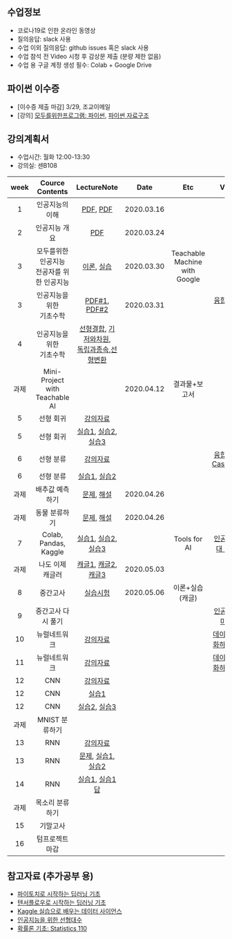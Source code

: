 

## 수업정보
- 코로나19로 인한 온라인 동영상 
- 질의응답: slack 사용
- 수업 이외 질의응답: github issues 혹은 slack 사용
- 수업 참석 전 Video 시청 후 감상문 제출 (분량 제한 없음)
- 수업 용 구글 계정 생성 필수: Colab + Google Drive

## 파이썬 이수증 
- [이수증 제출 마감] 3/29, 조교이메일
- [강의] [모두를위한프로그램: 파이썬](https://www.edwith.org/pythonforeverybody), [파이썬 자료구조](https://www.edwith.org/python-data/)


 


## 강의계획서
- 수업시간: 월화 12:00-13:30
- 강의실: 센B108

| week | Cource Contents | LectureNote | Date |  Etc | Video | 
|:---:|:---:|:---:|:---:|:---:|:---:| 
| 1 | 인공지능의 이해 | [PDF](https://github.com/sejongresearch/2020.Spring.AI/blob/master/LectureNote/%E1%84%8B%E1%85%B5%E1%86%AB%E1%84%80%E1%85%A9%E1%86%BC%E1%84%8C%E1%85%B5%E1%84%82%E1%85%B3%E1%86%BC_%E1%84%8B%E1%85%A9%E1%84%85%E1%85%B5%E1%84%8B%E1%85%A6%E1%86%AB%E1%84%90%E1%85%A6%E1%84%8B%E1%85%B5%E1%84%89%E1%85%A7%E1%86%AB.pdf), [PDF](https://github.com/sejongresearch/2020.Spring.AI/blob/master/LectureNote/%E1%84%8B%E1%85%B5%E1%86%AB%E1%84%80%E1%85%A9%E1%86%BC%E1%84%8C%E1%85%B5%E1%84%82%E1%85%B3%E1%86%BC_%E1%84%8B%E1%85%B5%E1%86%AB%E1%84%80%E1%85%A9%E1%86%BC%E1%84%8C%E1%85%B5%E1%84%82%E1%85%B3%E1%86%BC%E1%84%8B%E1%85%B4%E1%84%8B%E1%85%B5%E1%84%92%E1%85%A2.pdf) | 2020.03.16 |  |  |
| 2 | 인공지능 개요 | [PDF](https://github.com/sejongresearch/2020.Spring.AI/blob/master/LectureNote/2%E1%84%8C%E1%85%AE%E1%84%8E%E1%85%A1-%E1%84%8B%E1%85%B5%E1%86%AB%E1%84%80%E1%85%A9%E1%86%BC%E1%84%8C%E1%85%B5%E1%84%82%E1%85%B3%E1%86%BC%E1%84%80%E1%85%A2%E1%84%8B%E1%85%AD.pdf) | 2020.03.24 |  |  |
| 3 | 모두를위한 인공지능 <br> 전공자를 위한 인공지능 | [이론](https://github.com/sejongresearch/2020.Spring.AI/blob/master/LectureNote/%E1%84%8B%E1%85%B5%E1%86%AB%E1%84%80%E1%85%A9%E1%86%BC%E1%84%8C%E1%85%B5%E1%84%82%E1%85%B3%E1%86%BC_3%E1%84%8C%E1%85%AE%E1%84%8E%E1%85%A1_TM.pdf), [실습](https://commons.sejong.ac.kr/em/5e80d7036dcd8) | 2020.03.30 | Teachable Machine <br> with Google |  |
| 3 | 인공지능을 위한 <br> 기초수학 | [PDF#1](https://github.com/sejongresearch/2020.Spring.AI/blob/master/LectureNote/%E1%84%89%E1%85%A5%E1%86%AB%E1%84%92%E1%85%A7%E1%86%BC%E1%84%87%E1%85%A1%E1%86%BC%E1%84%8C%E1%85%A5%E1%86%BC%E1%84%89%E1%85%B5%E1%86%A8%E1%84%80%E1%85%AA%20%E1%84%89%E1%85%A5%E1%86%AB%E1%84%92%E1%85%A7%E1%86%BC%E1%84%89%E1%85%B5%E1%84%89%E1%85%B3%E1%84%90%E1%85%A6%E1%86%B7.pdf), [PDF#2](https://github.com/sejongresearch/2020.Spring.AI/blob/master/LectureNote/%E1%84%89%E1%85%A5%E1%86%AB%E1%84%92%E1%85%A7%E1%86%BC%20%E1%84%80%E1%85%A7%E1%86%AF%E1%84%92%E1%85%A1%E1%86%B8.pdf) | 2020.03.31 | | [융합형인재란](https://youtu.be/srp8defXNNI) | 
| 4 | 인공지능을 위한 <br> 기초수학 | [선형결합](https://github.com/sejongresearch/2020.Spring.AI/blob/master/LectureNote/%E1%84%89%E1%85%A5%E1%86%AB%E1%84%92%E1%85%A7%E1%86%BC%20%E1%84%80%E1%85%A7%E1%86%AF%E1%84%92%E1%85%A1%E1%86%B8.pdf), [기저와차원](https://github.com/sejongresearch/2020.Spring.AI/blob/master/LectureNote/%E1%84%87%E1%85%AE%E1%84%87%E1%85%AE%E1%86%AB%E1%84%80%E1%85%A9%E1%86%BC%E1%84%80%E1%85%A1%E1%86%AB%E1%84%8B%E1%85%B4_%E1%84%80%E1%85%B5%E1%84%8C%E1%85%A5%E1%84%8B%E1%85%AA_%E1%84%8E%E1%85%A1%E1%84%8B%E1%85%AF%E1%86%AB.pdf), <br> [독립과종속](https://github.com/sejongresearch/2020.Spring.AI/blob/master/LectureNote/%E1%84%89%E1%85%A5%E1%86%AB%E1%84%92%E1%85%A7%E1%86%BC%E1%84%83%E1%85%A9%E1%86%A8%E1%84%85%E1%85%B5%E1%86%B8%E1%84%80%E1%85%AA_%E1%84%89%E1%85%A5%E1%86%AB%E1%84%92%E1%85%A7%E1%86%BC%E1%84%8C%E1%85%A9%E1%86%BC%E1%84%89%E1%85%A9%E1%86%A8.pdf),[선형변환](https://github.com/sejongresearch/2020.Spring.AI/blob/master/LectureNote/%E1%84%89%E1%85%A5%E1%86%AB%E1%84%92%E1%85%A7%E1%86%BC%E1%84%87%E1%85%A7%E1%86%AB%E1%84%92%E1%85%AA%E1%86%AB.pdf) |  | |  | |
| 과제 | Mini-Project with <br> Teachable AI  |  | 2020.04.12 | 결과물+보고서 |  | 
| 5 | 선형 회귀 | [강의자료](https://github.com/sejongresearch/2020.Spring.AI/blob/master/LectureNote/%E1%84%8B%E1%85%B5%E1%86%AB%E1%84%80%E1%85%A9%E1%86%BC%E1%84%8C%E1%85%B5%E1%84%82%E1%85%B3%E1%86%BC_%E1%84%89%E1%85%A5%E1%86%AB%E1%84%92%E1%85%A7%E1%86%BC%E1%84%92%E1%85%AC%E1%84%80%E1%85%B1_v2.pdf) |  | |  |
| 5 | 선형 회귀 | [실습1](https://colab.research.google.com/drive/1gy-KIJzy_97AmCqeA01nFfh5zIf1PCUS), [실습2](https://colab.research.google.com/drive/1hKxtayf2bOsSPjIeajFlB9uh_v1Eb4wm), [실습3](https://colab.research.google.com/drive/1T3L1mMZrlyWVovWemiL4rM52sQlgmlvY) |  | | |
| 6 | 선형 분류 | [강의자료](https://github.com/sejongresearch/2020.Spring.AI/blob/master/LectureNote/%E1%84%8B%E1%85%B5%E1%86%AB%E1%84%80%E1%85%A9%E1%86%BC%E1%84%8C%E1%85%B5%E1%84%82%E1%85%B3%E1%86%BC_%E1%84%89%E1%85%A5%E1%86%AB%E1%84%92%E1%85%A7%E1%86%BC%E1%84%87%E1%85%AE%E1%86%AB%E1%84%85%E1%85%B2_%E1%84%91%E1%85%B5%E1%86%AF%E1%84%80%E1%85%B5.pdf) |  | | [융합형인재 CaseStudy](https://youtu.be/oGHZ_0wT_PE) |
| 6 | 선형 분류 | [실습1](https://colab.research.google.com/drive/1-sb83pb1nKPOBrRCCPJfwyjFbK1TgfWs), [실습2](https://colab.research.google.com/drive/1YBiNPvZ_aPNH4QQwtN2N1DDPSY9POUht) |  | |  |
| 과제 |  배추값 예측 하기  | [문제](https://github.com/sejongresearch/2020.Spring.AI/blob/master/HW/%E1%84%8B%E1%85%B5%E1%86%AB%E1%84%80%E1%85%A9%E1%86%BC%E1%84%8C%E1%85%B5%E1%84%82%E1%85%B3%E1%86%BC_%E1%84%89%E1%85%A5%E1%86%AB%E1%84%92%E1%85%A7%E1%86%BC%E1%84%92%E1%85%AC%E1%84%80%E1%85%B1_%E1%84%80%E1%85%AA%E1%84%8C%E1%85%A6.pdf), [해설](https://commons.sejong.ac.kr/em/5ea5b5d2a29e3) | 2020.04.26 |  |  | 
| 과제 |  동물 분류하기  | [문제](https://github.com/sejongresearch/2020.Spring.AI/blob/master/HW/%E1%84%8B%E1%85%B5%E1%86%AB%E1%84%80%E1%85%A9%E1%86%BC%E1%84%8C%E1%85%B5%E1%84%82%E1%85%B3%E1%86%BC_%E1%84%89%E1%85%A5%E1%86%AB%E1%84%92%E1%85%A7%E1%86%BC%E1%84%87%E1%85%AE%E1%86%AB%E1%84%85%E1%85%B2_%E1%84%80%E1%85%AA%E1%84%8C%E1%85%A6.pdf), [해설](https://commons.sejong.ac.kr/em/5ea5b15f0ed4) | 2020.04.26 |  |  | 
| 7 | Colab, Pandas, <br> Kaggle  | [실습1](https://commons.sejong.ac.kr/em/5e9ad4b325601), [실습2](https://commons.sejong.ac.kr/em/5ea5a19bb6bab), [실습3](https://commons.sejong.ac.kr/em/5ea5a6587f991)  |  | Tools for AI | [인공지능시대 리더상](https://youtu.be/jSRiq9VBlt8) | 
| 과제 | 나도 이제 캐글러 |  [캐글1](https://www.kaggle.com/c/regression-cabbage-price), [캐글2](https://www.kaggle.com/c/classification-animal-classification), [캐글3](https://www.kaggle.com/c/logistic-classification-diabetes/data)  |  2020.05.03  |  ||
| 8 | 중간고사 | [실습시험](https://github.com/sejongresearch/2020.Spring.AI/issues/5)  | 2020.05.06 | 이론+실습(캐글) ||
| 9 | 중간고사 다시 풀기 |  |  | | [인공지능과 마케팅](https://youtu.be/vXTaU0SPBOM)|
| 10 | 뉴럴네트워크 | [강의자료](https://github.com/sejongresearch/2020.Spring.AI/blob/master/LectureNote/10%E1%84%8C%E1%85%AE%E1%84%8E%E1%85%A1_%E1%84%8B%E1%85%B5%E1%86%AB%E1%84%80%E1%85%A9%E1%86%BC%E1%84%8C%E1%85%B5%E1%84%82%E1%85%B3%E1%86%BC_NN.pptx) |  | | [데이터로 변화하는 세상](https://youtu.be/NFt1MbChFMU)|
| 11 | 뉴럴네트워크 | [강의자료](https://github.com/sejongresearch/2020.Spring.AI/blob/master/LectureNote/11%E1%84%8C%E1%85%AE%E1%84%8E%E1%85%A1_%E1%84%8B%E1%85%B5%E1%86%AB%E1%84%80%E1%85%A9%E1%86%BC%E1%84%8C%E1%85%B5%E1%84%82%E1%85%B3%E1%86%BC_NN.pptx) |  | | [데이터로 변화하는 세상](https://youtu.be/NFt1MbChFMU)|
| 12 | CNN | [강의자료](https://www.dropbox.com/s/pupfxear9ngiw3x/9%EC%A3%BC%EC%B0%A8_%EC%97%85%EB%A1%9C%EB%93%9C.pdf?dl=0)  |    |  ||
| 12 | CNN | [실습1](https://colab.research.google.com/drive/1Tc6maMHoCPqQcZo57D39va4WCJVTFLMs) |   | ||
| 12 | CNN | [실습2](https://colab.research.google.com/drive/1zZSHTT0dpzJnwBuyhpVbG85EW1Yj0mGS), [실습3](https://colab.research.google.com/drive/18JoQn37k6YlrTECNxO3Jn3cvGkYLEMub)   |   |  ||
| 과제 |  MNIST 분류하기  |  |  |  |  | 
| 13 | RNN | [강의자료](https://www.dropbox.com/s/ft956zib0xo2cfq/%EC%9D%B8%EA%B3%B5%EC%A7%80%EB%8A%A5_RNN.pdf?dl=0)  |  | ||
| 13 | RNN | [문제](https://www.dropbox.com/s/sxf9pna16toehql/%EC%9D%B8%EA%B3%B5%EC%A7%80%EB%8A%A5_RNN_%EC%8B%A4%EC%8A%B5.pdf?dl=0), [실습1](https://colab.research.google.com/drive/1VzPOSsLF7gzEjqWHD2aDXmTP9pRdBmfi), [실습2](https://colab.research.google.com/drive/1QVCTX5cfxLvVXKX3pCMTqXz-y661q61U)  |    | ||
| 14 | RNN  | [실습1](https://colab.research.google.com/drive/12QyxmMif45dpJCIatRsW-t_cjuaj3NVj), [실습1답](https://colab.research.google.com/drive/1RpC1Lt23AqJyrLwwC8oTvNjKfYMHfMk3) |  |  ||
| 과제 |  목소리 분류하기  |  |  |  |  | 
| 15 | 기말고사 |   |    |  ||
| 16 | 텀프로젝트 마감 |   |    |  ||


## 참고자료 (추가공부 용)
- [파이토치로 시작하는 딥러닝 기초](https://www.edwith.org/boostcourse-dl-pytorch/lecture/42282/)
- [텐서플로우로 시작하는 딥러닝 기초](https://www.edwith.org/boostcourse-dl-tensorflow)
- [Kaggle 실습으로 배우는 데이터 사이언스](https://www.edwith.org/boostcourse-ds-kaggle/joinLectures/28015)
- [인공지능을 위한 선형대수](https://www.edwith.org/linearalgebra4ai)
- [확률론 기초: Statistics 110](https://www.edwith.org/harvardprobability/joinLectures/17924)






